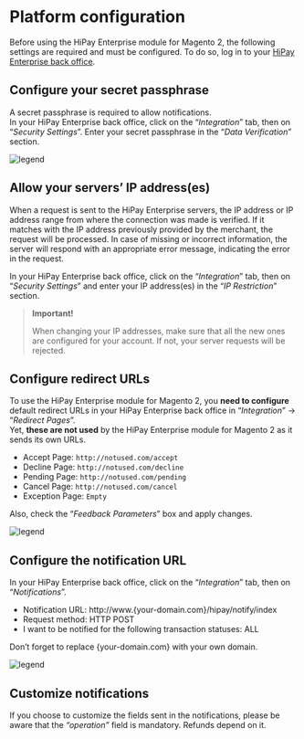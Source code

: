 # Platform configuration

Before using the HiPay Enterprise module for Magento 2, the following settings are required and must be configured.
To do so, log in to your [HiPay Enterprise back office](https://merchant.hipay-tpp.com).

## Configure your secret passphrase

A secret passphrase is required to allow notifications.  
In your HiPay Enterprise back office, click on the “_Integration_” tab, then on “_Security Settings_”. Enter your secret passphrase in the “_Data Verification_” section.

![legend](images/secret_passphrase.png)

## Allow your servers’ IP address(es)

When a request is sent to the HiPay Enterprise servers, the IP address or IP address range from where the connection was made is verified. If it matches with the IP address previously provided by the merchant, the request will be processed. In case of missing or incorrect information, the server will respond with an appropriate error message, indicating the error in the request.

In your HiPay Enterprise back office, click on the “_Integration_” tab, then on “_Security Settings_” and enter your IP address(es) in the “_IP Restriction_” section.

> **Important!**
>
> When changing your IP addresses, make sure that all the new ones are configured for your account. If not, your server requests will be rejected.


## Configure redirect URLs

To use the HiPay Enterprise module for Magento 2, you **need to configure** default redirect URLs in your HiPay Enterprise back office in “_Integration_” -> “_Redirect Pages_”.   
Yet, **these are not used** by the HiPay Enterprise module for Magento 2 as it sends its own URLs.

- Accept Page:    `http://notused.com/accept`
- Decline Page:   `http://notused.com/decline`
- Pending Page:   `http://notused.com/pending`
- Cancel Page:    `http://notused.com/cancel`
- Exception Page: `Empty`

Also, check the “_Feedback Parameters_” box and apply changes.

![legend](images/redirect_pages.png)

## Configure the notification URL

In your HiPay Enterprise back office, click on the “_Integration_” tab, then on “_Notifications_”.

- Notification URL:    http://www.{your-domain.com}/hipay/notify/index
- Request method:      HTTP POST
- I want to be notified for the following transaction statuses: ALL

Don’t forget to replace {your-domain.com} with your own domain.

![legend](images/notification_url.png)

## Customize notifications

If you choose to customize the fields sent in the notifications, please be aware that the *“operation”* field is mandatory. Refunds depend on it.

